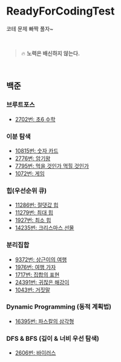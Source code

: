 # ReadyForCodingTest
코테 문제 빠짝 풀자~

<br>

> 🔥 **노력은 배신하지 않는다.**

<br>

<!--
    1. 문제를 풀고
    2. 푼 내용을 난이도 별로 분류하여 commit -> push
    3. 리드미에는 알고리즘별로 분류하여 작성하기
    
    링크: https://github.com/JinUng41/ReadyForCodingTest/
    하이퍼링크 만들 때: [제목](링크)
-->

## 백준

### 브루트포스
- [2702번: 초6 수학](https://github.com/JinUng41/ReadyForCodingTest/blob/main/baekjoon/bronze/2/%EC%B4%886%20%EC%88%98%ED%95%99.md)   
### 이분 탐색
- [10815번: 숫자 카드](https://github.com/JinUng41/ReadyForCodingTest/blob/main/baekjoon/silver/5/%EC%88%AB%EC%9E%90%20%EC%B9%B4%EB%93%9C.md)   
- [2776번: 암기왕](https://github.com/JinUng41/ReadyForCodingTest/blob/main/baekjoon/silver/4/%EC%95%94%EA%B8%B0%EC%99%95.md)   
- [7795번: 먹을 것인가 먹힐 것인가](https://github.com/JinUng41/ReadyForCodingTest/blob/main/baekjoon/silver/3/%EB%A8%B9%EC%9D%84%20%EA%B2%83%EC%9D%B8%EA%B0%80%20%EB%A8%B9%ED%9E%90%20%EA%B2%83%EC%9D%B8%EA%B0%80.md)   
- [1072번: 게임](https://github.com/JinUng41/ReadyForCodingTest/blob/main/baekjoon/silver/3/%EA%B2%8C%EC%9E%84(1072%EB%B2%88).md)   

### 힙(우선순위 큐)

- [11286번: 절댓값 힙](https://github.com/JinUng41/ReadyForCodingTest/blob/main/baekjoon/silver/1/%EC%A0%88%EB%8C%93%EA%B0%92%20%ED%9E%99.md)   
- [11279번: 최대 힙](https://github.com/JinUng41/ReadyForCodingTest/blob/main/baekjoon/silver/2/%EC%B5%9C%EB%8C%80%20%ED%9E%99.md)   
- [1927번: 최소 힙](https://github.com/JinUng41/ReadyForCodingTest/blob/main/baekjoon/silver/2/%EC%B5%9C%EC%86%8C%20%ED%9E%99.md)   
- [14235번: 크리스마스 선물](https://github.com/JinUng41/ReadyForCodingTest/blob/main/baekjoon/silver/3/%ED%81%AC%EB%A6%AC%EC%8A%A4%EB%A7%88%EC%8A%A4%20%EC%84%A0%EB%AC%BC.md)   

### 분리집합

- [9372번: 상근이의 여행](https://github.com/JinUng41/ReadyForCodingTest/blob/main/baekjoon/silver/4/%EC%83%81%EA%B7%BC%EC%9D%B4%EC%9D%98%20%EC%97%AC%ED%96%89.md)   
- [1976번: 여행 가자](https://github.com/JinUng41/ReadyForCodingTest/blob/main/baekjoon/gold/4/%EC%97%AC%ED%96%89%20%EA%B0%80%EC%9E%90.md)   
- [1717번: 집합의 표현](https://github.com/JinUng41/ReadyForCodingTest/blob/main/baekjoon/gold/5/%EC%A7%91%ED%95%A9%EC%9D%98%20%ED%91%9C%ED%98%84.md)   
- [24391번: 귀찮은 해강이](https://github.com/JinUng41/ReadyForCodingTest/blob/main/baekjoon/gold/5/%EA%B7%80%EC%B0%AE%EC%9D%80%20%ED%95%B4%EA%B0%95%EC%9D%B4.md)   
- [1043번: 거짓말](https://github.com/JinUng41/ReadyForCodingTest/blob/main/baekjoon/gold/4/%EA%B1%B0%EC%A7%93%EB%A7%90.md)   

### Dynamic Programming (동적 계획법)

- [16395번: 파스칼의 삼각형](https://github.com/JinUng41/ReadyForCodingTest/blob/main/baekjoon/silver/5/%ED%8C%8C%EC%8A%A4%EC%B9%BC%EC%9D%98%20%EC%82%BC%EA%B0%81%ED%98%95.md)   

### DFS & BFS (깊이 & 너비 우선 탐색)

- [2606번: 바이러스](https://github.com/JinUng41/ReadyForCodingTest/blob/main/baekjoon/silver/3/%EB%B0%94%EC%9D%B4%EB%9F%AC%EC%8A%A4(2606%EB%B2%88).md)   
